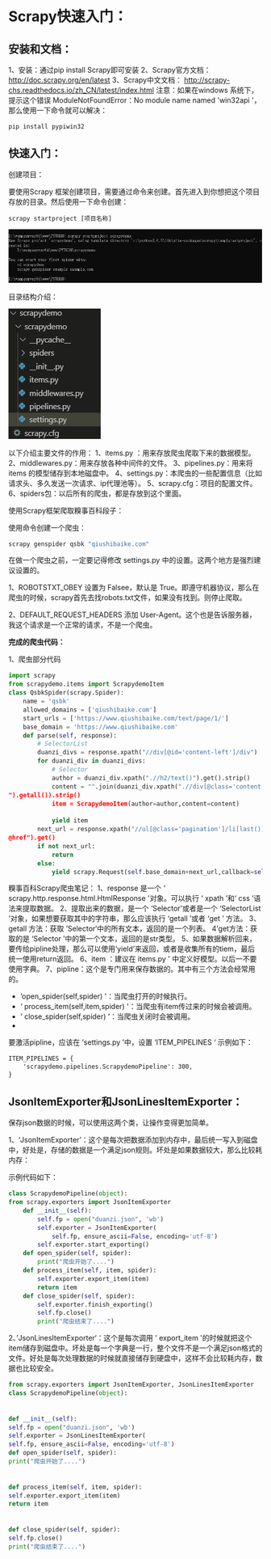 # Scrapy快速入门：

## 安装和文档：

1、安装：通过pip install Scrapy即可安装
2、Scrapy官方文档： http://doc.scrapy.org/en/latest
3、Scrapy中文文档： http://scrapy-chs.readthedocs.io/zh_CN/latest/index.html
注意：如果在windows 系统下，提示这个错误 ModuleNotFoundError：No module name named 'win32api '，那么使用一下命令就可以解决： 
```
pip install pypiwin32
```
## 快速入门：

创建项目：

要使用Scrapy 框架创建项目，需要通过命令来创建。首先进入到你想把这个项目存放的目录。然后使用一下命令创建：

```
scrapy startproject [项目名称]
```

![](images/2、快速入门.md-0.PNG)


目录结构介绍：

![2-2.png](images/2、快速入门.md-1.PNG)



以下介绍主要文件的作用：
1、items.py ：用来存放爬虫爬取下来的数据模型。
2、middlewares.py：用来存放各种中间件的文件。
3、pipelines.py：用来将 items 的模型储存到本地磁盘中。
4、settings.py：本爬虫的一些配置信息（比如请求头、多久发送一次请求、ip代理池等）。
5、scrapy.cfg：项目的配置文件。
6、spiders包：以后所有的爬虫，都是存放到这个里面。

使用Scrapy框架爬取糗事百科段子：

使用命令创建一个爬虫：

```cmd
scrapy genspider qsbk "qiushibaike.com"
```

在做一个爬虫之前，一定要记得修改 settings.py 中的设置。这两个地方是强烈建议设置的。

1、ROBOTSTXT_OBEY 设置为 Falsee，默认是 True。即遵守机器协议，那么在爬虫的时候，scrapy首先去找robots.txt文件，如果没有找到。则停止爬取。

2、DEFAULT_REQUEST_HEADERS 添加 User-Agent。这个也是告诉服务器，我这个请求是一个正常的请求，不是一个爬虫。

**完成的爬虫代码：**

1、爬虫部分代码

```python
import scrapy
from scrapydemo.items import ScrapydemoItem
class QsbkSpider(scrapy.Spider):
    name = 'qsbk'
    allowed_domains = ['qiushibaike.com']
    start_urls = ['https://www.qiushibaike.com/text/page/1/']
    base_domain = 'https://www.qiushibaike.com'
    def parse(self, response):
        # SelectorList
        duanzi_divs = response.xpath("//div[@id='content-left']/div")
        for duanzi_div in duanzi_divs:
            # Selector
            author = duanzi_div.xpath(".//h2/text()").get().strip()
            content = "".join(duanzi_div.xpath(".//div[@class='content']//text()
").getall()).strip()
            item = ScrapydemoItem(author=author,content=content)
            
            yield item
        next_url = response.xpath("//ul[@class='pagination']/li[last()]/a/
@href").get()
        if not next_url:
            return
        else:
            yield scrapy.Request(self.base_domain+next_url,callback=self.parse)

```

糗事百科Scrapy爬虫笔记：
1、response 是一个 ' scrapy.http.response.html.HtmlResponse '对象。可以执行 ‘ xpath ’和‘ css ’语法来提取数据。
2、提取出来的数据，是一个 ‘Selector’或者是一个 ‘SelectorList ’对象，如果想要获取其中的字符串，那么应该执行 ‘getall ’或者 ‘get ’ 方法。
3、getall 方法：获取 ’Selector‘中的所有文本，返回的是一个列表。
4’get方法：获取的是 ‘Selector ’中的第一个文本，返回的是str类型。
5、如果数据解析回来，要传给pipline处理，那么可以使用‘yield’来返回，或者是收集所有的tiem，最后 统一使用return返回。
6、item ：建议在 items.py ' 中定义好模型。以后一不要使用字典。
7、pipline：这个是专门用来保存数据的。其中有三个方法会经常用的。

- ’open_spider(self,spider) '：当爬虫打开的时候执行。
- ‘  process_item(self,item,spider) '：当爬虫有item传过来的时候会被调用。
- ’ close_spider(self,spider) ‘：当爬虫关闭时会被调用。
- 
要激活pipline，应该在 ’settings.py  ’中，设置 ‘ITEM_PIPELINES ‘ 示例如下：

```
ITEM_PIPELINES = {
    'scrapydemo.pipelines.ScrapydemoPipeline': 300,
}
```



## JsonItemExporter和JsonLinesItemExporter：

保存json数据的时候，可以使用这两个类，让操作变得更加简单。

1、‘JsonItemExporter’：这个是每次把数据添加到内存中，最后统一写入到磁盘中，好处是，存储的数据是一个满足json规则。坏处是如果数据较大，那么比较耗内存：

示例代码如下：

```python
class ScrapydemoPipeline(object):
from scrapy.exporters import JsonItemExporter
    def __init__(self):
        self.fp = open("duanzi.json", 'wb')
        self.exporter = JsonItemExporter(
            self.fp, ensure_ascii=False, encoding='utf-8')
        self.exporter.start_exporting()
    def open_spider(self, spider):
        print("爬虫开始了....")
    def process_item(self, item, spider):
        self.exporter.export_item(item)
        return item
    def close_spider(self, spider):
        self.exporter.finish_exporting()
        self.fp.close()
        print("爬虫结束了....")
```
2、’JsonLinesItemExporter‘：这个是每次调用 ' export_item '的时候就把这个item储存到磁盘中。坏处是每一个字典是一行，整个文件不是一个满足json格式的文件。好处是每次处理数据的时候就直接储存到硬盘中，这样不会比较耗内存，数据也比较安全。

```python
from scrapy.exporters import JsonItemExporter, JsonLinesItemExporter
class ScrapydemoPipeline(object):


def __init__(self):
self.fp = open("duanzi.json", 'wb')
self.exporter = JsonLinesItemExporter(
self.fp, ensure_ascii=False, encoding='utf-8')
def open_spider(self, spider):
print("爬虫开始了....")


def process_item(self, item, spider):
self.exporter.export_item(item)
return item


def close_spider(self, spider):
self.fp.close()
print("爬虫结束了....")


```




